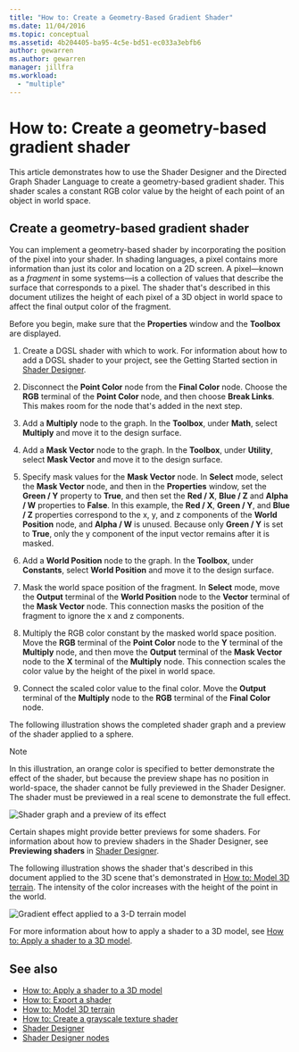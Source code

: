 ```yaml
---
title: "How to: Create a Geometry-Based Gradient Shader"
ms.date: 11/04/2016
ms.topic: conceptual
ms.assetid: 4b204405-ba95-4c5e-bd51-ec033a3ebfb6
author: gewarren
ms.author: gewarren
manager: jillfra
ms.workload:
  - "multiple"
---
```

# How to: Create a geometry-based gradient shader

This article demonstrates how to use the Shader Designer and the Directed Graph Shader Language to create a geometry-based gradient shader. This shader scales a constant RGB color value by the height of each point of an object in world space.

## Create a geometry-based gradient shader

You can implement a geometry-based shader by incorporating the position of the pixel into your shader. In shading languages, a pixel contains more information than just its color and location on a 2D screen. A pixel—known as a *fragment* in some systems—is a collection of values that describe the surface that corresponds to a pixel. The shader that's described in this document utilizes the height of each pixel of a 3D object in world space to affect the final output color of the fragment.

Before you begin, make sure that the **Properties** window and the **Toolbox** are displayed.

1. Create a DGSL shader with which to work. For information about how to add a DGSL shader to your project, see the Getting Started section in [Shader Designer](../designers/shader-designer.md).

2. Disconnect the **Point Color** node from the **Final Color** node. Choose the **RGB** terminal of the **Point Color** node, and then choose **Break Links**. This makes room for the node that's added in the next step.

3. Add a **Multiply** node to the graph. In the **Toolbox**, under **Math**, select **Multiply** and move it to the design surface.

4. Add a **Mask Vector** node to the graph. In the **Toolbox**, under **Utility**, select **Mask Vector** and move it to the design surface.

5. Specify mask values for the **Mask Vector** node. In **Select** mode, select the **Mask Vector** node, and then in the **Properties** window, set the **Green / Y** property to **True**, and then set the **Red / X**, **Blue / Z** and **Alpha / W** properties to **False**. In this example, the **Red / X**, **Green / Y**, and **Blue / Z** properties correspond to the x, y, and z components of the **World Position** node, and **Alpha / W** is unused. Because only **Green / Y** is set to **True**, only the y component of the input vector remains after it is masked.

6. Add a **World Position** node to the graph. In the **Toolbox**, under **Constants**, select **World Position** and move it to the design surface.

7. Mask the world space position of the fragment. In **Select** mode, move the **Output** terminal of the **World Position** node to the **Vector** terminal of the **Mask Vector** node. This connection masks the position of the fragment to ignore the x and z components.

8. Multiply the RGB color constant by the masked world space position. Move the **RGB** terminal of the **Point Color** node to the **Y** terminal of the **Multiply** node, and then move the **Output** terminal of the **Mask Vector** node to the **X** terminal of the **Multiply** node. This connection scales the color value by the height of the pixel in world space.

9. Connect the scaled color value to the final color. Move the **Output** terminal of the **Multiply** node to the **RGB** terminal of the **Final Color** node.

The following illustration shows the completed shader graph and a preview of the shader applied to a sphere.

> [!NOTE]
> In this illustration, an orange color is specified to better demonstrate the effect of the shader, but because the preview shape has no position in world-space, the shader cannot be fully previewed in the Shader Designer. The shader must be previewed in a real scene to demonstrate the full effect.

![Shader graph and a preview of its effect](../designers/media/digit-gradient-effect-graph.png)

Certain shapes might provide better previews for some shaders. For information about how to preview shaders in the Shader Designer, see **Previewing shaders** in [Shader Designer](../designers/shader-designer.md).

The following illustration shows the shader that's described in this document applied to the 3D scene that's demonstrated in [How to: Model 3D terrain](../designers/how-to-model-3-d-terrain.md). The intensity of the color increases with the height of the point in the world.

![Gradient effect applied to a 3&#45;D terrain model](../designers/media/digit-gradient-effect-result.png)

For more information about how to apply a shader to a 3D model, see [How to: Apply a shader to a 3D model](../designers/how-to-apply-a-shader-to-a-3-d-model.md).

## See also

- [How to: Apply a shader to a 3D model](../designers/how-to-apply-a-shader-to-a-3-d-model.md)
- [How to: Export a shader](../designers/how-to-export-a-shader.md)
- [How to: Model 3D terrain](../designers/how-to-model-3-d-terrain.md)
- [How to: Create a grayscale texture shader](../designers/how-to-create-a-grayscale-texture-shader.md)
- [Shader Designer](../designers/shader-designer.md)
- [Shader Designer nodes](../designers/shader-designer-nodes.md)
